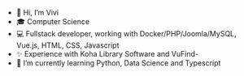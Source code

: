 - 👋 Hi, I’m Vivi
- 🎓 Computer Science 
- 💻 Fullstack developer, working with Docker/PHP/Joomla/MySQL, Vue.js, HTML, CSS, Javascript
- ✨ Experience with Koha Library Software and VuFind- 
- 🌱 I’m currently learning Python, Data Science and Typescript


<!---
vivi42/vivi42 is a ✨ special ✨ repository because its `README.md` (this file) appears on your GitHub profile.
You can click the Preview link to take a look at your changes.
- 👀 I’m interested in Philosophy, Books, Finance
- 📫 How to reach me ...
- 📚 Currently learning Vue.js, 
--->
